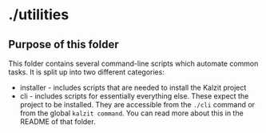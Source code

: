# ./utilities
## Purpose of this folder
This folder contains several command-line scripts which automate common tasks.
It is split up into two different categories:
* installer - includes scripts that are needed to install the Kalzit project
* cli - includes scripts for essentially everything else. These expect the project to be installed. They are accessible from the `./cli` command or from the global `kalzit command`. You can read more about this in the README of that folder.